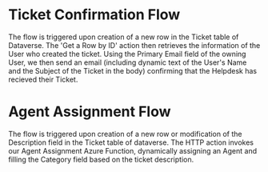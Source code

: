 # Ticket Confirmation Flow
The flow is triggered upon creation of a new row in the Ticket table of Dataverse.
The 'Get a Row by ID' action then retrieves the information of the User who created the ticket.
Using the Primary Email field of the owning User, we then send an email (including dynamic text of the User's Name and the Subject of the Ticket in the body)
confirming that the Helpdesk has recieved their Ticket.

# Agent Assignment Flow
The flow is triggered upon creation of a new row or modification of the Description field
in the Ticket table of dataverse.
The HTTP action invokes our Agent Assignment Azure Function, dynamically assigning an Agent and filling the Category field based on
the ticket description.
